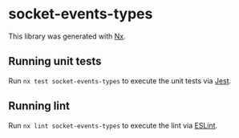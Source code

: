 # socket-events-types

This library was generated with [Nx](https://nx.dev).

## Running unit tests

Run `nx test socket-events-types` to execute the unit tests via [Jest](https://jestjs.io).

## Running lint

Run `nx lint socket-events-types` to execute the lint via [ESLint](https://eslint.org/).

